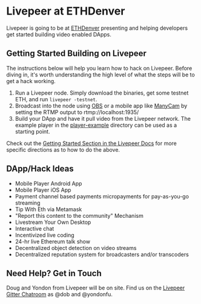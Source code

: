 # Livepeer at ETHDenver

Livepeer is going to be at [ETHDenver](http://ethdenver.com) presenting and helping developers get started building video enabled DApps.

## Getting Started Building on Livepeer

The instructions below will help you learn how to hack on
Livepeer. Before diving in, it's worth understanding the high level of
what the steps will be to get a hack working.

1. Run a Livepeer node. Simply download the binaries, get some testnet
ETH, and run `livepeer -testnet`.
2. Broadcast into the node using [OBS](http://obsproject.com) or a
   mobile app like [ManyCam](http://manycam.com) by setting the RTMP
   output to rtmp://localhost:1935/
3. Build your DApp and have it pull video from the Livepeer
   network. The example player in the
   [player-example](player-example) directory can be used as a
   starting point.

Check out the
[Getting Started Section in the Livepeer Docs](http://livepeer.readthedocs.io/en/latest/getting_started.html)
for more specific directions as to how to do the above.

## DApp/Hack Ideas

- Mobile Player Android App
- Mobile Player iOS App
- Payment channel based payments micropayments for pay-as-you-go streaming
- Tip With Eth via Metamask
- "Report this content to the community" Mechanism
- Livestream Your Own Desktop
- Interactive chat
- Incentivized live coding
- 24-hr live Ethereum talk show
- Decentralized object detection on video streams
- Decentralized reputation system for broadcasters and/or transcoders

## Need Help? Get in Touch

Doug and Yondon from Livepeer will be on site. Find us on the [Livepeer Gitter Chatroom](https://gitter.im/livepeer/Lobby) as @dob and @yondonfu.

